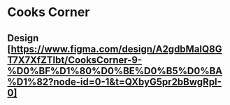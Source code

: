 # Cooks Corner
## Design [https://www.figma.com/design/A2gdbMalQ8GT7X7XfZTlbt/CooksCorner-9-%D0%BF%D1%80%D0%BE%D0%B5%D0%BA%D1%82?node-id=0-1&t=QXbyG5pr2bBwgRpI-0]
